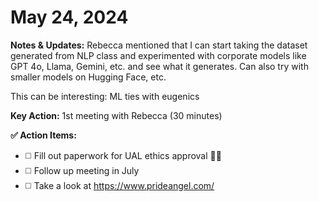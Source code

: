 # May 24, 2024

**Notes & Updates:** Rebecca mentioned that I can start taking the dataset generated from NLP class and experimented with corporate models like GPT 4o, Llama, Gemini, etc. and see what it generates. Can also try with smaller models on Hugging Face, etc.

This can be interesting: ML ties with eugenics

**Key Action:** 1st meeting with Rebecca (30 minutes)

**✅ Action Items:** 
- ◻️ Fill out paperwork for UAL ethics approval 🤞🏼
- ◻️ Follow up meeting in July
- ◻️ Take a look at https://www.prideangel.com/